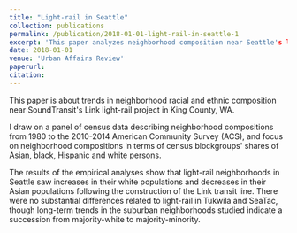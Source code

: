 ```yaml
---
title: "Light-rail in Seattle"
collection: publications
permalink: /publication/2018-01-01-light-rail-in-seattle-1
excerpt: 'This paper analyzes neighborhood composition near Seattle's light rail'
date: 2018-01-01
venue: 'Urban Affairs Review'
paperurl: 
citation:
---
```

This paper is about trends in neighborhood racial and ethnic composition near SoundTransit's Link light-rail project in King County, WA. 

I draw on a panel of census data describing neighborhood compositions from 1980 to the 2010-2014 American Community Survey (ACS), and focus on neighborhood compositions in terms of census blockgroups' shares of Asian, black, Hispanic and white persons. 

The results of the empirical analyses show that light-rail neighborhoods in Seattle saw increases in their white populations and decreases in their Asian populations following the construction of the Link transit line. There were no substantial differences related to light-rail in Tukwila and SeaTac, though long-term trends in the suburban neighborhoods studied indicate a succession from majority-white to majority-minority.


